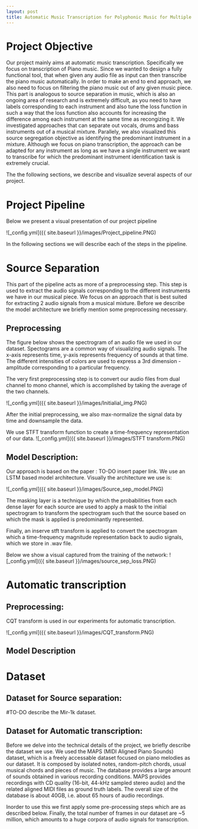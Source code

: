 ```yaml
---
layout: post
title: Automatic Music Transcription for Polyphonic Music for Multiple Instruments
---
```

# Project Objective
Our project mainly aims at automatic music transcription. Specifically we focus on transcription of Piano music. Since we wanted to design a fully functional tool, that when given any audio file as input can then transcribe the piano music automatically. In order to make an end to end approach, we also need to focus on filtering the piano music out of any given music piece. This part is analogous to source separation in music, which is also an ongoing area of research and is extremely difficult, as you need to have labels corresponding to each instrument and also tune the loss function in such a way that the loss function also accounts for increasing the difference among each instrument at the same time as recongizing it. We investigated approaches that can separate out vocals, drums and bass instruments out of a musical mixture. Parallely, we also visualized this source segregation objective as identifying the predominant instrument in a mixture. Although we focus on piano transcription, the approach can be adapted for any instrument as long as we have a single instrument we want to transcribe for which the predominant instrument identification task is extremely crucial. 

The the following sections, we describe and visualize several aspects of our project.

# Project Pipeline

Below we present a visual presentation of our project pipeline

![_config.yml]({{ site.baseurl }}/images/Project_pipeline.PNG)

In the following sections we will describe each of the steps in the pipeline.

# Source Separation
This part of the pipeline acts as more of a preprocessing step. This step is used to extract the audio signals corresponding to the different instruments we have in our musical piece. We focus on an approach that is best suited for extracting 2 audio signals from a musical mixture. Before we describe the model architecture we briefly mention some preprocessing necessary.

## Preprocessing 

The figure below shows the spectrogram of an audio file we used in our dataset.
Spectograms are a common way of visualizing audio signals. The x-axis represents time, y-axis represents frequency of sounds at that time. The different intensities of colors are used to express a 3rd dimension - amplitude corresponding to a particular frequency.

The very first preprocessing step is to convert our audio files from dual channel to mono channel, which is accomplished by taking the average of the two channels. 


![_config.yml]({{ site.baseurl }}/images/Initialial_img.PNG)


After the initial preprocessing, we also max-normalize the signal data by time and downsample the data.

We use STFT transform function to create a time-frequency representation of our data. 
![_config.yml]({{ site.baseurl }}/images/STFT transform.PNG)

## Model Description:
Our approach is based on the paper : TO-DO insert paper link. 
We use an LSTM based model architecture. Visually the architecture we use is:

![_config.yml]({{ site.baseurl }}/images/Source_sep_model.PNG)

The masking layer is a technique by which the probabilities from each dense layer for each source are used to apply a mask to the initial spectrogram to transform the spectrogram such that the source based on which the mask is applied is predominantly represented.

Finally, an inserve stft transform is applied to convert the spectrogram which a time-frequency magnitude representation back to audio signals, which we store in .wav file. 

Below we show a visual captured from the training of the network:
![_config.yml]({{ site.baseurl }}/images/source_sep_loss.PNG)




# Automatic transcription

## Preprocessing:
CQT transform is used in our experiments for automatic transcription.

![_config.yml]({{ site.baseurl }}/images/CQT_transform.PNG)


## Model Description

# Dataset
## Dataset for Source separation:
#TO-DO describe the Mir-1k dataset.


## Dataset for Automatic transcription:
Before we delve into the technical details of the project, we briefly describe the dataset we use. We used the MAPS (MIDI Aligned Piano Sounds) dataset, which is a freely accessable dataset focused on piano melodies as our dataset. It is composed by isolated notes, random-pitch chords, usual musical chords and pieces of music. The database provides a large amount of sounds obtained in various recording conditions. 
MAPS provides recordings with CD quality (16-bit, 44-kHz sampled stereo audio) and the related aligned MIDI files as ground truth labels. The overall size of the database is about 40GB, i.e. about 65 hours of audio recordings.

Inorder to use this we first apply some pre-processing steps which are as described below. Finally, the total number of frames in our dataset are ~5 million, which amounts to a huge corpora of audio signals for transcription.



